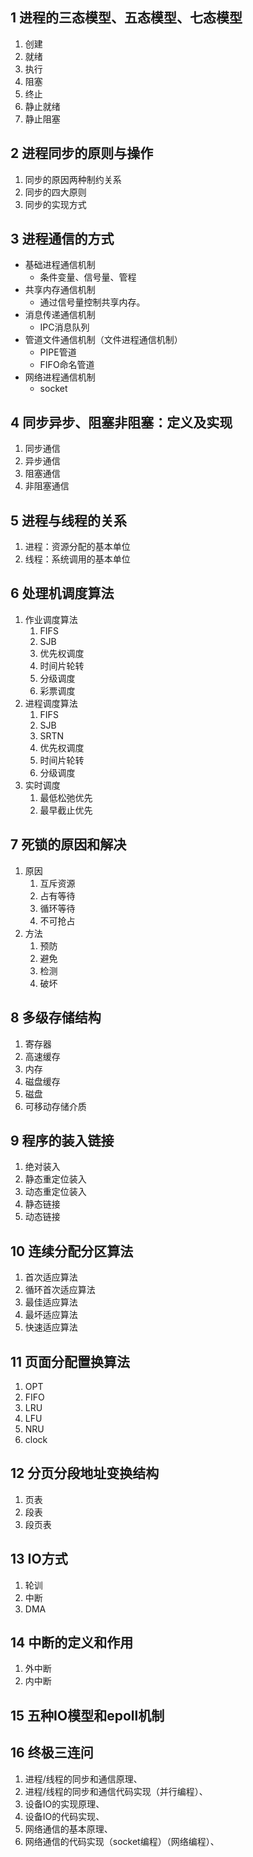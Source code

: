 ## 1 进程的三态模型、五态模型、七态模型

1. 创建
2. 就绪
3. 执行
4. 阻塞
5. 终止
6. 静止就绪
7. 静止阻塞

## 2 进程同步的原则与操作
1. 同步的原因两种制约关系
2. 同步的四大原则
3. 同步的实现方式


## 3 进程通信的方式
* 基础进程通信机制  
  * 条件变量、信号量、管程
* 共享内存通信机制
  * 通过信号量控制共享内存。
* 消息传递通信机制
  * IPC消息队列
* 管道文件通信机制（文件进程通信机制）
  * PIPE管道
  * FIFO命名管道
* 网络进程通信机制
  * socket

## 4 同步异步、阻塞非阻塞：定义及实现

1. 同步通信
2. 异步通信
3. 阻塞通信
4. 非阻塞通信

## 5 进程与线程的关系

1. 进程：资源分配的基本单位
2. 线程：系统调用的基本单位

## 6 处理机调度算法
1. 作业调度算法
   1. FIFS
   2. SJB
   3. 优先权调度
   4. 时间片轮转
   5. 分级调度
   6. 彩票调度
2. 进程调度算法
   1. FIFS
   2. SJB
   3. SRTN
   4. 优先权调度
   5. 时间片轮转
   6. 分级调度
3. 实时调度
   1. 最低松弛优先
   2. 最早截止优先

## 7 死锁的原因和解决
1. 原因
   1. 互斥资源
   2. 占有等待
   3. 循环等待
   4. 不可抢占
2. 方法
   1. 预防
   2. 避免
   3. 检测
   4. 破坏

## 8 多级存储结构
1. 寄存器
2. 高速缓存
3. 内存
4. 磁盘缓存
5. 磁盘
6. 可移动存储介质

## 9 程序的装入链接

1. 绝对装入
2. 静态重定位装入
3. 动态重定位装入
4. 静态链接
5. 动态链接

## 10 连续分配分区算法
1. 首次适应算法
2. 循环首次适应算法
3. 最佳适应算法
4. 最坏适应算法
5. 快速适应算法
## 11 页面分配置换算法

1. OPT
2. FIFO
3. LRU
4. LFU
5. NRU
6. clock

## 12 分页分段地址变换结构
1. 页表
2. 段表
3. 段页表

## 13 IO方式
1. 轮训
2. 中断
3. DMA

## 14 中断的定义和作用
1. 外中断
2. 内中断

## 15 五种IO模型和epoll机制


## 16 终极三连问
1. 进程/线程的同步和通信原理、
2. 进程/线程的同步和通信代码实现（并行编程）、
3. 设备IO的实现原理、
4. 设备IO的代码实现、
5. 网络通信的基本原理、
6. 网络通信的代码实现（socket编程）（网络编程）、